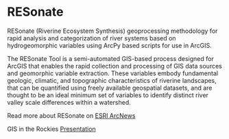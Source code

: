 # RESonate
RESonate (Riverine Ecosystem Synthesis) geoprocessing methodology for rapid analysis and categorization of river systems based on hydrogeomorphic variables using ArcPy based scripts for use in ArcGIS.

The RESonate Tool is a semi-automated GIS-based process designed for ArcGIS that enables the rapid collection and processing of GIS data sources and geomorphic variable extraction. These variables embody fundamental geologic, climatic, and topographic characteristics of riverine landscapes, that can be quantified using freely available geospatial datasets, and are thought to be an ideal minimum set of variables to identify distinct river valley scale differences within a watershed.

Read more about RESonate on [ESRI ArcNews](https://www.esri.com/esri-news/arcnews/spring17articles/comparing-distant-river-systems-to-assess-the-effects-of-climate-change)

GIS in the Rockies [Presentation](https://www.slideshare.net/GISITR/2016-conservation-track-automated-river-classification-using-gis-delineated-functional-process-zones-by-nicholas-kotlinski)
